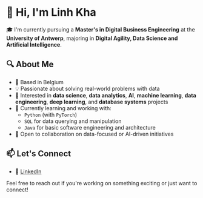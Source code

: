 # 👋 Hi, I'm Linh Kha

🎓 I'm currently pursuing a **Master's in Digital Business Engineering** at the **University of Antwerp**, majoring in **Digital Agility, Data Science and Artificial Intelligence**.

## 🔍 About Me

- 📍 Based in Belgium  
- 💡 Passionate about solving real-world problems with data  
- 🧠 Interested in **data science**, **data analytics**, **AI**, **machine learning**, **data engineering**, **deep learning**, and **database systems** projects  
- 🌱 Currently learning and working with:
  - `Python` (with `PyTorch`)
  - `SQL` for data querying and manipulation  
  - `Java` for basic software engineering and architecture  
- 🤝 Open to collaboration on data-focused or AI-driven initiatives

## 📫 Let's Connect

- 🔗 [LinkedIn](https://www.linkedin.com/in/khakhanhlinh/)  

Feel free to reach out if you're working on something exciting or just want to connect!
